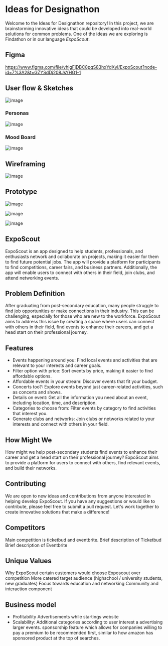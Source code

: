 # Ideas for Designathon

Welcome to the Ideas for Designathon repository! In this project, we are brainstorming innovative ideas that could be developed into real-world solutions for common problems. One of the ideas we are exploring is Findathon or in our language _ExpoScout_.

## Figma 

https://www.figma.com/file/vhigFjDBC8pqS83hxYdXyI/ExpoScout?node-id=7%3A2&t=GZYSdDj208JsYHG1-1

## User flow & Sketches

![image](https://user-images.githubusercontent.com/99091837/223024818-10033ec4-9589-49dc-9a78-a9517e77c0b2.png)

### Personas 

![image](https://user-images.githubusercontent.com/99091837/223024903-e995cee4-f10d-4d8c-b7f2-be16c01d102c.png)

### Mood Board

![image](https://user-images.githubusercontent.com/99091837/223025099-04eca954-d0a3-4de2-8772-1932fce5df85.png)

## Wireframing

![image](https://user-images.githubusercontent.com/99091837/223024623-2b0ea9a7-a3e2-4847-9ede-9ee68f796c89.png)

## Prototype

![image](https://user-images.githubusercontent.com/99091837/223022011-c91d2359-6606-4787-994c-ce842b3bc6b6.png)

![image](https://user-images.githubusercontent.com/99091837/223024218-accd2a51-637d-4c3d-8889-39243ab540db.png)

![image](https://user-images.githubusercontent.com/99091837/223024397-97837baf-1995-4f56-9463-1929363b2e63.png)



## ExpoScout
ExpoScout is an app designed to help students, professionals, and enthusiasts network and collaborate on projects, making it easier for them to find future potential jobs. The app will provide a platform for participants to find competitions, career fairs, and business partners. Additionally, the app will enable users to connect with others in their field, join clubs, and attend networking events.

## Problem Definition
After graduating from post-secondary education, many people struggle to find job opportunities or make connections in their industry. This can be challenging, especially for those who are new to the workforce. ExpoScout aims to address this issue by creating a space where users can connect with others in their field, find events to enhance their careers, and get a head start on their professional journey.

## Features
- Events happening around you: Find local events and activities that are relevant to your interests and career goals.
- Filter option with price: Sort events by price, making it easier to find affordable options.
- Affordable events in your stream: Discover events that fit your budget.
- Concerts too?: Explore events beyond just career-related activities, such as concerts and shows.
- Details on event: Get all the information you need about an event, including location, time, and description.
- Categories to choose from: Filter events by category to find activities that interest you.
- Generate clubs and networks: Join clubs or networks related to your interests and connect with others in your field.

## How Might We
How might we help post-secondary students find events to enhance their career and get a head start on their professional journey? ExpoScout aims to provide a platform for users to connect with others, find relevant events, and build their networks.

## Contributing
We are open to new ideas and contributions from anyone interested in helping develop ExpoScout. If you have any suggestions or would like to contribute, please feel free to submit a pull request. Let's work together to create innovative solutions that make a difference!

## Competitors
Main competition is ticketbud and eventbrite.
Brief description of Ticketbud
Brief description of Eventbrite

## Unique Values
Why ExpoScout certain customers would choose Exposcout over competition
More catered target audience (highschool / university students, new graduates)
Focus towards education and networking
Community and interaction component

## Business model 
- Profitability
  Advertisements while startings website 
- Scalability: 
  Additional categories according to user interest a
  advertising larger events. 
  sponsorship feature which allows for companies willing to pay a premium to be recommended first, similar to how amazon has sponsored product at the top of searches.
  
